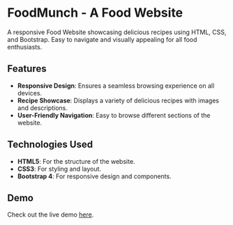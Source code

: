 # FoodMunch - A Food Website

A responsive Food Website showcasing delicious recipes using HTML, CSS, and Bootstrap. Easy to navigate and visually appealing for all food enthusiasts.

## Features

- **Responsive Design**: Ensures a seamless browsing experience on all devices.
- **Recipe Showcase**: Displays a variety of delicious recipes with images and descriptions.
- **User-Friendly Navigation**: Easy to browse different sections of the website.

## Technologies Used

- **HTML5**: For the structure of the website.
- **CSS3**: For styling and layout.
- **Bootstrap 4**: For responsive design and components.

## Demo

Check out the live demo [here](https://rakeshm1218.github.io/FoodWebsite-html-css-bootstrap/).

